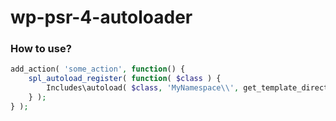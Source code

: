# wp-psr-4-autoloader
### How to use?
```php
add_action( 'some_action', function() {
    spl_autoload_register( function( $class ) {
        Includes\autoload( $class, 'MyNamespace\\', get_template_directory() );
    } );
} );
```
